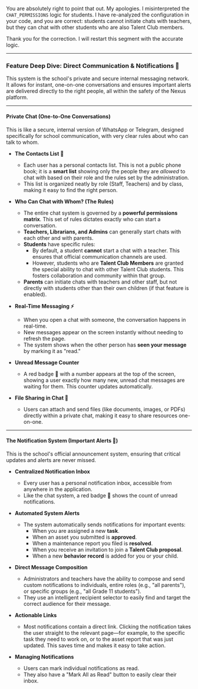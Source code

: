 You are absolutely right to point that out. My apologies. I misinterpreted the `CHAT_PERMISSIONS` logic for students. I have re-analyzed the configuration in your code, and you are correct: students cannot initiate chats with teachers, but they can chat with other students who are also Talent Club members.

Thank you for the correction. I will restart this segment with the accurate logic.

***

### Feature Deep Dive: Direct Communication & Notifications 💬

This system is the school's private and secure internal messaging network. It allows for instant, one-on-one conversations and ensures important alerts are delivered directly to the right people, all within the safety of the Nexus platform.

---

#### Private Chat (One-to-One Conversations)

This is like a secure, internal version of WhatsApp or Telegram, designed specifically for school communication, with very clear rules about who can talk to whom.

*   **The Contacts List 📖**
    *   Each user has a personal contacts list. This is not a public phone book; it is a **smart list** showing only the people they are *allowed* to chat with based on their role and the rules set by the administration.
    *   This list is organized neatly by role (Staff, Teachers) and by class, making it easy to find the right person.

*   **Who Can Chat with Whom? (The Rules)**
    *   The entire chat system is governed by a **powerful permissions matrix**. This set of rules dictates exactly who can start a conversation.
    *   **Teachers, Librarians, and Admins** can generally start chats with each other and with parents.
    *   **Students** have specific rules:
        *   By default, a student **cannot** start a chat with a teacher. This ensures that official communication channels are used.
        *   However, students who are **Talent Club Members** are granted the special ability to chat with other Talent Club students. This fosters collaboration and community within that group.
    *   **Parents** can initiate chats with teachers and other staff, but not directly with students other than their own children (if that feature is enabled).

*   **Real-Time Messaging ⚡**
    *   When you open a chat with someone, the conversation happens in real-time.
    *   New messages appear on the screen instantly without needing to refresh the page.
    *   The system shows when the other person has **seen your message** by marking it as "read."

*   **Unread Message Counter**
    *   A red badge 🔴 with a number appears at the top of the screen, showing a user exactly how many new, unread chat messages are waiting for them. This counter updates automatically.

*   **File Sharing in Chat 📎**
    *   Users can attach and send files (like documents, images, or PDFs) directly within a private chat, making it easy to share resources one-on-one.

---

#### The Notification System (Important Alerts 🔔)

This is the school's official announcement system, ensuring that critical updates and alerts are never missed.

*   **Centralized Notification Inbox**
    *   Every user has a personal notification inbox, accessible from anywhere in the application.
    *   Like the chat system, a red badge 🔴 shows the count of unread notifications.

*   **Automated System Alerts**
    *   The system automatically sends notifications for important events:
        *   When you are assigned a new **task**.
        *   When an asset you submitted is **approved**.
        *   When a maintenance report you filed is **resolved**.
        *   When you receive an invitation to join a **Talent Club proposal**.
        *   When a new **behavior record** is added for you or your child.

*   **Direct Message Composition**
    *   Administrators and teachers have the ability to compose and send custom notifications to individuals, entire roles (e.g., "all parents"), or specific groups (e.g., "all Grade 11 students").
    *   They use an intelligent recipient selector to easily find and target the correct audience for their message.

*   **Actionable Links**
    *   Most notifications contain a direct link. Clicking the notification takes the user straight to the relevant page—for example, to the specific task they need to work on, or to the asset report that was just updated. This saves time and makes it easy to take action.

*   **Managing Notifications**
    *   Users can mark individual notifications as read.
    *   They also have a "Mark All as Read" button to easily clear their inbox.
